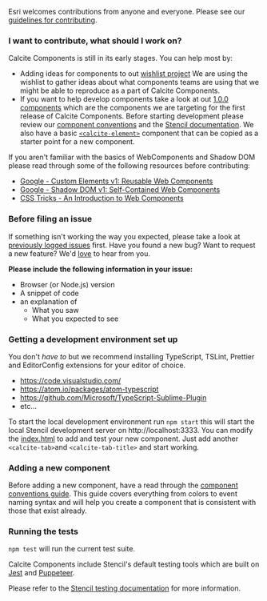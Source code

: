 Esri welcomes contributions from anyone and everyone. Please see our [guidelines for contributing](https://github.com/esri/contributing).

### I want to contribute, what should I work on?

Calcite Components is still in its early stages. You can help most by:

* Adding ideas for components to out [wishlist project](https://github.com/ArcGIS/calcite-components/projects/2) We are using the wishlist to gather ideas about what components teams are using that we might be able to reproduce as a part of Calcite Components.
* If you want to help develop components take a look at out [1.0.0 components](https://github.com/ArcGIS/calcite-components/projects/1) which are the components we are targeting for the first release of Calcite Components. Before starting development please review our [component conventions](./conventions/README.md) and the [Stencil documentation](https://stenciljs.com/docs/host-element). We also have a basic [`<calcite-element>`](./components/calcite-example) component that can be copied as a starter point for a new component.

If you aren't familiar with the basics of WebComponents and Shadow DOM please read through some of the following resources before contributing:

* [Google - Custom Elements v1: Reusable Web Components ](https://developers.google.com/web/fundamentals/web-components/customelements)
* [Google - Shadow DOM v1: Self-Contained Web Components ](https://developers.google.com/web/fundamentals/web-components/shadowdom)
* [CSS Tricks - An Introduction to Web Components ](https://css-tricks.com/an-introduction-to-web-components/)

### Before filing an issue

If something isn't working the way you expected, please take a look at [previously logged issues](https://github.com/ArcGIS/calcite-components/issues) first.  Have you found a new bug?  Want to request a new feature?  We'd [love](https://github.com/ArcGIS/calcite-components/issues/new) to hear from you.

**Please include the following information in your issue:**
* Browser (or Node.js) version
* A snippet of code
* an explanation of
  * What you saw
  * What you expected to see

### Getting a development environment set up

You don't _have to_ but we recommend installing TypeScript, TSLint, Prettier and EditorConfig extensions for your editor of choice.

* https://code.visualstudio.com/
* https://atom.io/packages/atom-typescript
* https://github.com/Microsoft/TypeScript-Sublime-Plugin
* etc...

To start the local development environment run `npm start` this will start the local Stencil development server on http://localhost:3333. You can modify the [index.html](./src/index.html) to add and test your new component. Just add another `<calcite-tab>`and `<calcite-tab-title>` and start working.

### Adding a new component

Before adding a new component, have a read through the [component conventions guide](./conventions/README.md). This guide covers everything from colors to event naming syntax and will help you create a component that is consistent with those that exist already.

### Running the tests

`npm test` will run the current test suite.

Calcite Components include Stencil's default testing tools which are built on [Jest](https://jestjs.io/) and [Puppeteer](https://github.com/GoogleChrome/puppeteer).

Please refer to the [Stencil testing documentation](https://stenciljs.com/docs/testing-overview) for more information.
